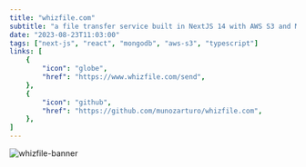 ```yaml
---
title: "whizfile.com"
subtitle: "a file transfer service built in NextJS 14 with AWS S3 and MongoDB."
date: "2023-08-23T11:03:00"
tags: ["next-js", "react", "mongodb", "aws-s3", "typescript"]
links: [
    {
        "icon": "globe",
        "href": "https://www.whizfile.com/send",
    },
    {
        "icon": "github",
        "href": "https://github.com/munozarturo/whizfile.com",
    },
]
---
```


![whizfile-banner](/assets/whizfile/banner.png)
